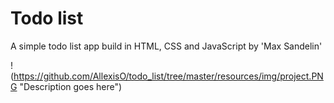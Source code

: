 # Todo list
A simple todo list app build in HTML, CSS and JavaScript by 'Max Sandelin'

!(https://github.com/AllexisO/todo_list/tree/master/resources/img/project.PNG "Description goes here")